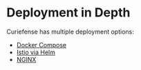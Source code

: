 # Deployment in Depth

Curiefense has multiple deployment options:

* [Docker Compose](docker-compose.md)
* [Istio via Helm](istio-via-helm.md)
* [NGINX](nginx.md)

## 





